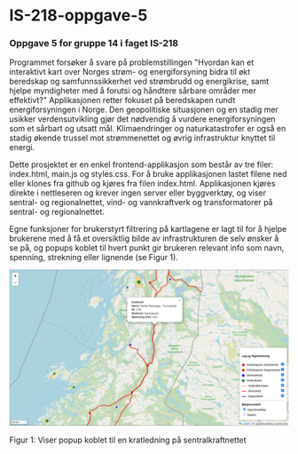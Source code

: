 # IS-218-oppgave-5
### Oppgave 5 for gruppe 14 i faget IS-218

Programmet forsøker å svare på problemstillingen "Hvordan kan et interaktivt kart over Norges strøm- og energiforsyning bidra til økt beredskap og samfunnssikkerhet ved strømbrudd og energikrise, samt hjelpe myndigheter med å forutsi og håndtere sårbare områder mer effektivt?"
Applikasjonen retter fokuset på beredskapen rundt energiforsyningen i Norge. Den geopolitiske situasjonen og en stadig mer usikker verdensutvikling gjør det nødvendig å vurdere energiforsyningen som et sårbart og utsatt mål. Klimaendringer og naturkatastrofer er også en stadig økende trussel mot strømmenettet og øvrig infrastruktur knyttet til energi.

Dette prosjektet er en enkel frontend-applikasjon som består av tre filer: index.html, main.js og styles.css. For å bruke applikasjonen lastet filene ned eller klones fra github og kjøres fra filen index.html. Applikasjonen kjøres direkte i nettleseren og krever ingen server eller byggverktøy, og viser sentral- og regionalnettet, vind- og vannkraftverk og transformatorer på sentral- og regionalnettet. 

Egne funksjoner for brukerstyrt filtrering på kartlagene er lagt til for å hjelpe brukerene med å få et oversiktlig bilde av infrastrukturen de selv ønsker å se på, og popups koblet til hvert punkt gir brukeren relevant info som navn, spenning, strekning eller lignende (se Figur 1).

![](Bilder/bilde1.png)

Figur 1: Viser popup koblet til en kratledning på sentralkraftnettet
